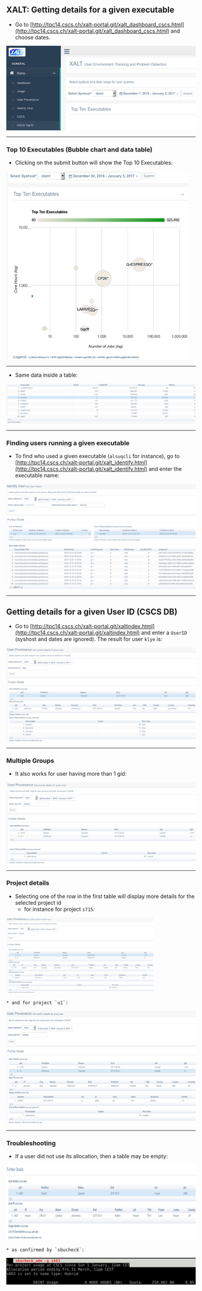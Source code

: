 ## XALT: Getting details for a given executable

* Go to [http://tpc14.cscs.ch/xalt-portal.git/xalt_dashboard_cscs.html](http://tpc14.cscs.ch/xalt-portal.git/xalt_dashboard_cscs.html)
and choose dates.

<img src="img/xalt_cscs_top10exe_startpage.png" alt="xalt_cscs_top10exe_startpage" >

---
### Top 10 Executables (Bubble chart and data table)

* Clicking on the submit button will show the Top 10 Executables:

<img src="img/xalt_cscs_top10exe_bubblechart.png" alt="xalt_cscs_top10exe_bubblechart" height="500px" >

---
* Same data inside a table: 

<img src="img/xalt_cscs_top10exe_table.png" alt="xalt_cscs_top10exe_table" >

---
### Finding users running a given executable 

* To find who used a given executable (`alsuqcli` for instance), go to [http://tpc14.cscs.ch/xalt-portal.git/xalt_identify.html](http://tpc14.cscs.ch/xalt-portal.git/xalt_identify.html) and enter the executable name:

<img src="img/xalt_cscs_top10exe_finding_username.png" alt="xalt_cscs_top10exe_finding_username" >

---
## Getting details for a given User ID (CSCS DB)

* Go to [http://tpc14.cscs.ch/xalt-portal.git/xaltindex.html](http://tpc14.cscs.ch/xalt-portal.git/xaltindex.html)
and enter a `UserID` (syshost and dates are ignored). The result for user `klye` is:

<img src="img/xalt_cscs_top10exe_username_details.png" alt="xalt_cscs_top10exe_username_details" >

---
### Multiple Groups
* It also works for user having more than 1 gid:

<img src="img/xalt_cscs_listgid_listexes.png" alt="xalt_cscs_listgid_listexes" >

---
### Project details
* Selecting one of the row in the first table will display more details for the
selected project id
    * for instance for project `s715`:
<img src="img/xalt_cscs_pi+usage_gids715.png" alt="gids715" height="200px" >

    * and for project `u1`:
<img src="img/xalt_cscs_pi+usage_gidu1.png" alt="gidu1" height="300px" >

---
### Troubleshooting
* If a user did not use its allocation, then a table may be empty:
<img src="img/xalt_cscs_pi+usage_gids663.png" alt="gids663" height="200px" >

    * as confirmed by `sbucheck`:
<img src="img/xalt_cscs_pi+usage_gids663_zero.png" alt="gids663_zero" >


